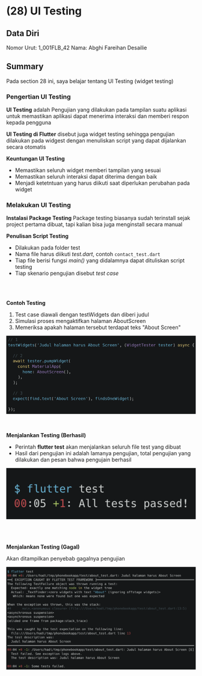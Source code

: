 # (28) UI Testing

## Data Diri

Nomor Urut: 1_001FLB_42
Nama: Abghi Fareihan Desailie

## Summary

Pada section 28 ini, saya belajar tentang UI Testing (widget testing)

### Pengertian UI Testing

**UI Testing** adalah Pengujian yang dilakukan pada tampilan suatu aplikasi untuk memastikan aplikasi dapat menerima interaksi dan memberi respon kepada pengguna

**UI Testing di Flutter** disebut juga widget testing sehingga pengujian dilakukan pada widgest dengan menuliskan script yang dapat dijalankan secara otomatis

**Keuntungan UI Testing**

- Memastikan seluruh widget memberi tampilan yang sesuai
- Memastikan seluruh interaksi dapat diterima dengan baik
- Menjadi ketetntuan yang harus diikuti saat diperlukan perubahan pada widget

### Melakukan UI Testing

**Instalasi Package Testing**
Package testing biasanya sudah terinstall sejak project pertama dibuat, tapi kalian bisa juga menginstall secara manual

**Penulisan Script Testing**

- Dilakukan pada folder test
- Nama file harus diikuti _test.dart_, contoh `contact_test.dart`
- Tiap file berisi fungsi _main()_ yang didalamnya dapat dituliskan script testing
- Tiap skenario pengujian disebut _test case_

<br>
<br>

**Contoh Testing**

1. Test case diawali dengan testWidgets dan diberi judul
2. Simulasi proses mengaktifkan halaman AboutScreen
3. Memeriksa apakah halaman tersebut terdapat teks "About Screen"

![Test](screenshots/ss_testing.png)

<br>

**Menjalankan Testing (Berhasil)**

- Perintah **flutter test** akan menjalankan seluruh file test yang dibuat
- Hasil dari pengujian ini adalah lamanya pengujian, total pengujian yang dilakukan dan pesan bahwa pengujain berhasil

![Test](screenshots/ss_testpast.png)

<br>
<br>

**Menjalankan Testing (Gagal)**

Akan ditampilkan penyebab gagalnya pengujian

![Test](screenshots/ss_testfail.png)
